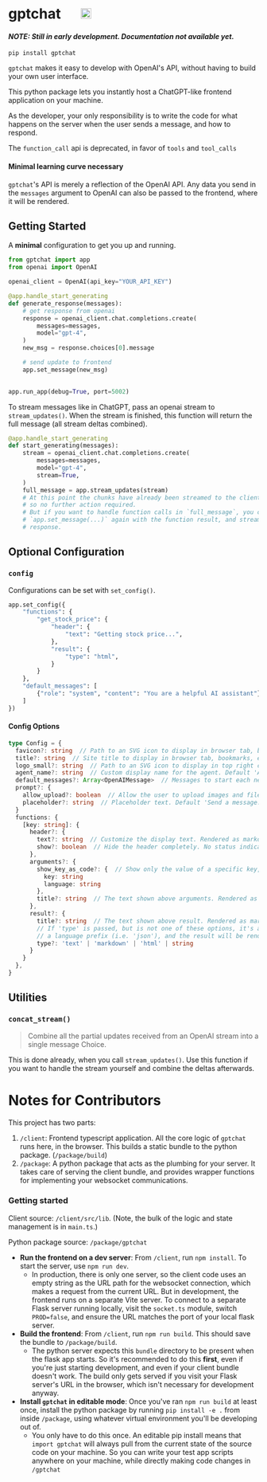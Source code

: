 # gptchat &nbsp;&nbsp;&nbsp;&nbsp;&nbsp;<a href="https://pypi.org/project/gptchat/"><img src="https://img.shields.io/pypi/v/gptchat.svg" height="21"/></a>

#### _NOTE: Still in early development. Documentation not available yet._

```
pip install gptchat
```

`gptchat` makes it easy to develop with OpenAI's API, without having to build your own user interface.

This python package lets you instantly host a ChatGPT-like frontend application on your machine.

As the developer, your only responsibility is to write the code for what happens on the server when the user sends a message, and how to respond.

The `function_call` api is deprecated, in favor of `tools` and `tool_calls`

#### Minimal learning curve necessary

`gptchat`'s API is merely a reflection of the OpenAI API. Any data you send in the `messages` argument to OpenAI can also
be passed to the frontend, where it will be rendered.

## Getting Started

A **minimal** configuration to get you up and running.

```py
from gptchat import app
from openai import OpenAI

openai_client = OpenAI(api_key="YOUR_API_KEY")

@app.handle_start_generating
def generate_response(messages):
    # get response from openai
    response = openai_client.chat.completions.create(
        messages=messages,
        model="gpt-4",
    )
    new_msg = response.choices[0].message

    # send update to frontend
    app.set_message(new_msg)
    

app.run_app(debug=True, port=5002)
```

To stream messages like in ChatGPT, pass an openai stream to `stream_updates()`. When the stream is finished,
this function will return the full message (all stream deltas combined).

```py
@app.handle_start_generating
def start_generating(messages):
    stream = openai_client.chat.completions.create(
        messages=messages,
        model="gpt-4",
        stream=True,
    )
    full_message = app.stream_updates(stream)
    # At this point the chunks have already been streamed to the client,
    # so no further action required.
    # But if you want to handle function calls in `full_message`, you can call
    # `app.set_message(...)` again with the function result, and stream another
    # response.
```

## Optional Configuration

### `config`

Configurations can be set with `set_config()`.

```py
app.set_config({
    "functions": {
        "get_stock_price": {
            "header": {
                "text": "Getting stock price...",
            },
            "result": {
                "type": "html",
            }
        }
    },
    "default_messages": [
        {"role": "system", "content": "You are a helpful AI assistant"},
    ]
})
```

#### Config Options

```ts
type Config = {
  favicon?: string  // Path to an SVG icon to display in browser tab, bookmarks, etc.
  title?: string  // Site title to display in browser tab, bookmarks, etc.
  logo_small?: string  // Path to an SVG icon to display in top right corner
  agent_name?: string  // Custom display name for the agent. Default 'Assistant'
  default_messages?: Array<OpenAIMessage>  // Messages to start each new conversation with
  prompt?: {
    allow_upload?: boolean  // Allow the user to upload images and files. Default true
    placeholder?: string  // Placeholder text. Default 'Send a message...'
  }
  functions: {
    [key: string]: {
      header?: {
        text?: string  // Customize the display text. Rendered as markdown
        show?: boolean  // Hide the header completely. No status indicator or display text
      },
      arguments?: {
        show_key_as_code?: {  // Show only the value of a specific key, as a code block
          key: string
          language: string
        },
        title?: string  // The text shown above arguments. Rendered as markdown
      },
      result?: {
        title?: string  // The text shown above result. Rendered as markdown.
        // If 'type' is passed, but is not one of these options, it's assumed to be
        // a language prefix (i.e. 'json'), and the result will be rendered as a code block
        type?: 'text' | 'markdown' | 'html' | string
      }
    }
  },
}
```


## Utilities

### `concat_stream()`

> Combine all the partial updates received from an OpenAI stream into a single message Choice.

This is done already, when you call `stream_updates()`. Use this function if you want to handle the
stream yourself and combine the deltas afterwards.


# Notes for Contributors

This project has two parts:
1. `/client`: Frontend typescript application. All the core logic of `gptchat` runs here,
in the browser. This builds a static bundle to the python package. (`/package/build`)
3. `/package`: A python package that acts as the plumbing for your server. It takes care
of serving the client bundle, and provides wrapper functions for implementing your websocket communications.

### Getting started

Client source: `/client/src/lib`. (Note, the bulk of the logic and state management is in `main.ts`.)

Python package source: `/package/gptchat`

- **Run the frontend on a dev server**: From `/client`, run `npm install`. To start the server, use `npm run dev`.
  - In production, there is only one server, so the client code uses an empty string
as the URL path for the websocket connection, which makes a request from the current URL. But in development, the
frontend runs on a separate Vite server. To connect to a separate Flask server running locally, visit the `socket.ts`
module, switch `PROD=false`, and ensure the URL matches the port of your local flask server.
- **Build the frontend**: From `/client`, run `npm run build`. This should save the bundle to `/package/build`.
  - The python server expects this `bundle` directory to be present when the flask app starts. So it's recommended to
do this **first**, even if you're just starting development, and even if your client bundle doesn't work. The build only
gets served if you visit your Flask server's URL in the browser, which isn't necessary for development anyway.
- **Install `gptchat` in editable mode**: Once you've ran `npm run build` at least once, install the python package by
running `pip install -e .` from inside `/package`, using whatever virtual environment you'll be developing out of.
  - You only have to do this once. An editable pip install means that `import gptchat` will always pull from the current state of
the source code on your machine. So you can write your test app scripts anywhere on your machine, while directly making code changes in `/gptchat`
